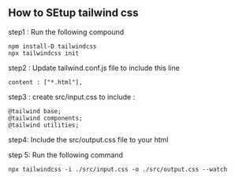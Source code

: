 ## How to SEtup tailwind css 
step1 : Run the following compound 

```
npm install-D tailwindcss 
npx tailwindcss init
```

step2 : Update tailwind.conf.js file to include this line 
```
content : ["*.html"],
```

step3 : create src/input.css  to include :

```
@tailwind base;
@tailwind components;
@tailwind utilities;
```

step4: Include the src/output.css file to your html

step 5: Run the following command

```
npx tailwindcss -i ./src/input.css -o ./src/output.css --watch
```